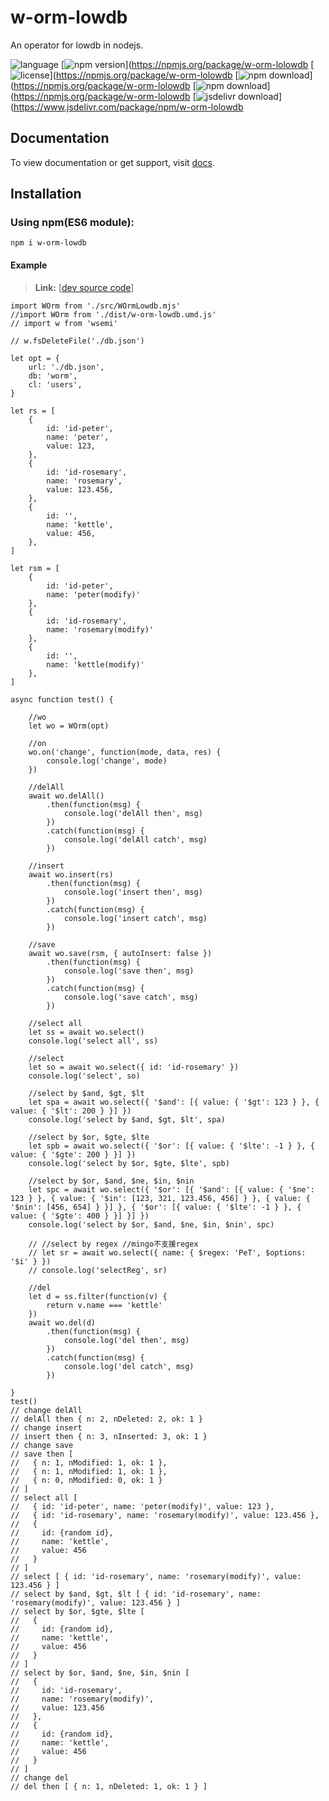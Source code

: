 # w-orm-lowdb
An operator for lowdb in nodejs.

![language](https://img.shields.io/badge/language-JavaScript-orange.svg) 
[![npm version](http://img.shields.io/npm/v/w-orm-lowdbvg?style=flat)](https://npmjs.org/package/w-orm-lolowdb
[![license](https://img.shields.io/npm/l/w-orm-lowdbvg?style=flat)](https://npmjs.org/package/w-orm-lolowdb
[![npm download](https://img.shields.io/npm/dt/w-orm-lowdbvg)](https://npmjs.org/package/w-orm-lolowdb
[![npm download](https://img.shields.io/npm/dm/w-orm-lowdbvg)](https://npmjs.org/package/w-orm-lolowdb
[![jsdelivr download](https://img.shields.io/jsdelivr/npm/hm/w-orm-lowdbvg)](https://www.jsdelivr.com/package/npm/w-orm-lolowdb

## Documentation
To view documentation or get support, visit [docs](https://yuda-lyu.github.io/w-orm-lowdbOrm.html).

## Installation

### Using npm(ES6 module):
```alias
npm i w-orm-lowdb
```

#### Example
> **Link:** [[dev source code](https://github.com/yuda-lyu/w-orm-lowdblob/master/g-basic.mjs)]
```alias
import WOrm from './src/WOrmLowdb.mjs'
//import WOrm from './dist/w-orm-lowdb.umd.js'
// import w from 'wsemi'

// w.fsDeleteFile('./db.json')

let opt = {
    url: './db.json',
    db: 'worm',
    cl: 'users',
}

let rs = [
    {
        id: 'id-peter',
        name: 'peter',
        value: 123,
    },
    {
        id: 'id-rosemary',
        name: 'rosemary',
        value: 123.456,
    },
    {
        id: '',
        name: 'kettle',
        value: 456,
    },
]

let rsm = [
    {
        id: 'id-peter',
        name: 'peter(modify)'
    },
    {
        id: 'id-rosemary',
        name: 'rosemary(modify)'
    },
    {
        id: '',
        name: 'kettle(modify)'
    },
]

async function test() {

    //wo
    let wo = WOrm(opt)

    //on
    wo.on('change', function(mode, data, res) {
        console.log('change', mode)
    })

    //delAll
    await wo.delAll()
        .then(function(msg) {
            console.log('delAll then', msg)
        })
        .catch(function(msg) {
            console.log('delAll catch', msg)
        })

    //insert
    await wo.insert(rs)
        .then(function(msg) {
            console.log('insert then', msg)
        })
        .catch(function(msg) {
            console.log('insert catch', msg)
        })

    //save
    await wo.save(rsm, { autoInsert: false })
        .then(function(msg) {
            console.log('save then', msg)
        })
        .catch(function(msg) {
            console.log('save catch', msg)
        })

    //select all
    let ss = await wo.select()
    console.log('select all', ss)

    //select
    let so = await wo.select({ id: 'id-rosemary' })
    console.log('select', so)

    //select by $and, $gt, $lt
    let spa = await wo.select({ '$and': [{ value: { '$gt': 123 } }, { value: { '$lt': 200 } }] })
    console.log('select by $and, $gt, $lt', spa)

    //select by $or, $gte, $lte
    let spb = await wo.select({ '$or': [{ value: { '$lte': -1 } }, { value: { '$gte': 200 } }] })
    console.log('select by $or, $gte, $lte', spb)

    //select by $or, $and, $ne, $in, $nin
    let spc = await wo.select({ '$or': [{ '$and': [{ value: { '$ne': 123 } }, { value: { '$in': [123, 321, 123.456, 456] } }, { value: { '$nin': [456, 654] } }] }, { '$or': [{ value: { '$lte': -1 } }, { value: { '$gte': 400 } }] }] })
    console.log('select by $or, $and, $ne, $in, $nin', spc)

    // //select by regex //mingo不支援regex
    // let sr = await wo.select({ name: { $regex: 'PeT', $options: '$i' } })
    // console.log('selectReg', sr)

    //del
    let d = ss.filter(function(v) {
        return v.name === 'kettle'
    })
    await wo.del(d)
        .then(function(msg) {
            console.log('del then', msg)
        })
        .catch(function(msg) {
            console.log('del catch', msg)
        })

}
test()
// change delAll
// delAll then { n: 2, nDeleted: 2, ok: 1 }
// change insert
// insert then { n: 3, nInserted: 3, ok: 1 }
// change save
// save then [
//   { n: 1, nModified: 1, ok: 1 },
//   { n: 1, nModified: 1, ok: 1 },
//   { n: 0, nModified: 0, ok: 1 }
// ]
// select all [
//   { id: 'id-peter', name: 'peter(modify)', value: 123 },
//   { id: 'id-rosemary', name: 'rosemary(modify)', value: 123.456 },
//   {
//     id: {random id},
//     name: 'kettle',
//     value: 456
//   }
// ]
// select [ { id: 'id-rosemary', name: 'rosemary(modify)', value: 123.456 } ]
// select by $and, $gt, $lt [ { id: 'id-rosemary', name: 'rosemary(modify)', value: 123.456 } ]
// select by $or, $gte, $lte [
//   {
//     id: {random id},
//     name: 'kettle',
//     value: 456
//   }
// ]
// select by $or, $and, $ne, $in, $nin [
//   {
//     id: 'id-rosemary',
//     name: 'rosemary(modify)',
//     value: 123.456
//   },
//   {
//     id: {random id},
//     name: 'kettle',
//     value: 456
//   }
// ]
// change del
// del then [ { n: 1, nDeleted: 1, ok: 1 } ]
```
